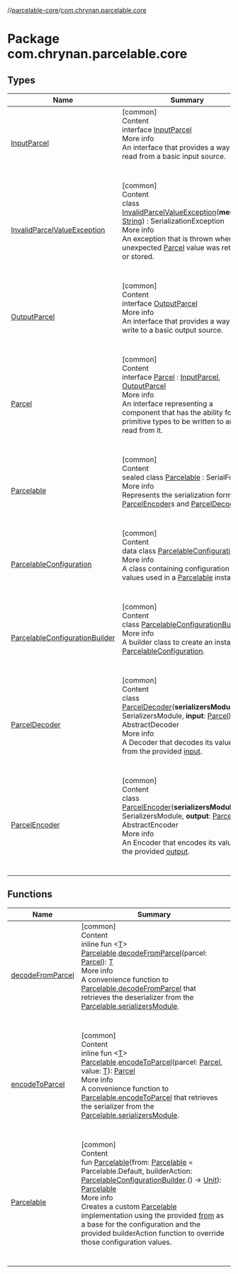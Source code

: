 //[parcelable-core](../index.md)/[com.chrynan.parcelable.core](index.md)



# Package com.chrynan.parcelable.core  


## Types  
  
|  Name|  Summary| 
|---|---|
| <a name="com.chrynan.parcelable.core/InputParcel///PointingToDeclaration/"></a>[InputParcel](-input-parcel/index.md)| <a name="com.chrynan.parcelable.core/InputParcel///PointingToDeclaration/"></a>[common]  <br>Content  <br>interface [InputParcel](-input-parcel/index.md)  <br>More info  <br>An interface that provides a way to read from a basic input source.  <br><br><br>
| <a name="com.chrynan.parcelable.core/InvalidParcelValueException///PointingToDeclaration/"></a>[InvalidParcelValueException](-invalid-parcel-value-exception/index.md)| <a name="com.chrynan.parcelable.core/InvalidParcelValueException///PointingToDeclaration/"></a>[common]  <br>Content  <br>class [InvalidParcelValueException](-invalid-parcel-value-exception/index.md)(**message**: [String](https://kotlinlang.org/api/latest/jvm/stdlib/kotlin/-string/index.html)) : SerializationException  <br>More info  <br>An exception that is thrown when an unexpected [Parcel](-parcel/index.md) value was retrieved or stored.  <br><br><br>
| <a name="com.chrynan.parcelable.core/OutputParcel///PointingToDeclaration/"></a>[OutputParcel](-output-parcel/index.md)| <a name="com.chrynan.parcelable.core/OutputParcel///PointingToDeclaration/"></a>[common]  <br>Content  <br>interface [OutputParcel](-output-parcel/index.md)  <br>More info  <br>An interface that provides a way to write to a basic output source.  <br><br><br>
| <a name="com.chrynan.parcelable.core/Parcel///PointingToDeclaration/"></a>[Parcel](-parcel/index.md)| <a name="com.chrynan.parcelable.core/Parcel///PointingToDeclaration/"></a>[common]  <br>Content  <br>interface [Parcel](-parcel/index.md) : [InputParcel](-input-parcel/index.md), [OutputParcel](-output-parcel/index.md)  <br>More info  <br>An interface representing a component that has the ability for primitive types to be written to and read from it.  <br><br><br>
| <a name="com.chrynan.parcelable.core/Parcelable///PointingToDeclaration/"></a>[Parcelable](-parcelable/index.md)| <a name="com.chrynan.parcelable.core/Parcelable///PointingToDeclaration/"></a>[common]  <br>Content  <br>sealed class [Parcelable](-parcelable/index.md) : SerialFormat  <br>More info  <br>Represents the serialization format for [ParcelEncoder](-parcel-encoder/index.md)s and [ParcelDecoder](-parcel-decoder/index.md)s.  <br><br><br>
| <a name="com.chrynan.parcelable.core/ParcelableConfiguration///PointingToDeclaration/"></a>[ParcelableConfiguration](-parcelable-configuration/index.md)| <a name="com.chrynan.parcelable.core/ParcelableConfiguration///PointingToDeclaration/"></a>[common]  <br>Content  <br>data class [ParcelableConfiguration](-parcelable-configuration/index.md)  <br>More info  <br>A class containing configuration values used in a [Parcelable](-parcelable/index.md) instance.  <br><br><br>
| <a name="com.chrynan.parcelable.core/ParcelableConfigurationBuilder///PointingToDeclaration/"></a>[ParcelableConfigurationBuilder](-parcelable-configuration-builder/index.md)| <a name="com.chrynan.parcelable.core/ParcelableConfigurationBuilder///PointingToDeclaration/"></a>[common]  <br>Content  <br>class [ParcelableConfigurationBuilder](-parcelable-configuration-builder/index.md)  <br>More info  <br>A builder class to create an instance of [ParcelableConfiguration](-parcelable-configuration/index.md).  <br><br><br>
| <a name="com.chrynan.parcelable.core/ParcelDecoder///PointingToDeclaration/"></a>[ParcelDecoder](-parcel-decoder/index.md)| <a name="com.chrynan.parcelable.core/ParcelDecoder///PointingToDeclaration/"></a>[common]  <br>Content  <br>class [ParcelDecoder](-parcel-decoder/index.md)(**serializersModule**: SerializersModule, **input**: [Parcel](-parcel/index.md)) : AbstractDecoder  <br>More info  <br>A Decoder that decodes its values from the provided [input](-parcel/index.md).  <br><br><br>
| <a name="com.chrynan.parcelable.core/ParcelEncoder///PointingToDeclaration/"></a>[ParcelEncoder](-parcel-encoder/index.md)| <a name="com.chrynan.parcelable.core/ParcelEncoder///PointingToDeclaration/"></a>[common]  <br>Content  <br>class [ParcelEncoder](-parcel-encoder/index.md)(**serializersModule**: SerializersModule, **output**: [Parcel](-parcel/index.md)) : AbstractEncoder  <br>More info  <br>An Encoder that encodes its values to the provided [output](-parcel/index.md).  <br><br><br>


## Functions  
  
|  Name|  Summary| 
|---|---|
| <a name="com.chrynan.parcelable.core//decodeFromParcel/com.chrynan.parcelable.core.Parcelable#com.chrynan.parcelable.core.Parcel/PointingToDeclaration/"></a>[decodeFromParcel](decode-from-parcel.md)| <a name="com.chrynan.parcelable.core//decodeFromParcel/com.chrynan.parcelable.core.Parcelable#com.chrynan.parcelable.core.Parcel/PointingToDeclaration/"></a>[common]  <br>Content  <br>inline fun <[T](decode-from-parcel.md)> [Parcelable](-parcelable/index.md).[decodeFromParcel](decode-from-parcel.md)(parcel: [Parcel](-parcel/index.md)): [T](decode-from-parcel.md)  <br>More info  <br>A convenience function to [Parcelable.decodeFromParcel](-parcelable/decode-from-parcel.md) that retrieves the deserializer from the [Parcelable.serializersModule](-parcelable/serializers-module.md).  <br><br><br>
| <a name="com.chrynan.parcelable.core//encodeToParcel/com.chrynan.parcelable.core.Parcelable#com.chrynan.parcelable.core.Parcel#TypeParam(bounds=[kotlin.Any?])/PointingToDeclaration/"></a>[encodeToParcel](encode-to-parcel.md)| <a name="com.chrynan.parcelable.core//encodeToParcel/com.chrynan.parcelable.core.Parcelable#com.chrynan.parcelable.core.Parcel#TypeParam(bounds=[kotlin.Any?])/PointingToDeclaration/"></a>[common]  <br>Content  <br>inline fun <[T](encode-to-parcel.md)> [Parcelable](-parcelable/index.md).[encodeToParcel](encode-to-parcel.md)(parcel: [Parcel](-parcel/index.md), value: [T](encode-to-parcel.md)): [Parcel](-parcel/index.md)  <br>More info  <br>A convenience function to [Parcelable.encodeToParcel](-parcelable/encode-to-parcel.md) that retrieves the serializer from the [Parcelable.serializersModule](-parcelable/serializers-module.md).  <br><br><br>
| <a name="com.chrynan.parcelable.core//Parcelable/#com.chrynan.parcelable.core.Parcelable#kotlin.Function1[com.chrynan.parcelable.core.ParcelableConfigurationBuilder,kotlin.Unit]/PointingToDeclaration/"></a>[Parcelable](-parcelable.md)| <a name="com.chrynan.parcelable.core//Parcelable/#com.chrynan.parcelable.core.Parcelable#kotlin.Function1[com.chrynan.parcelable.core.ParcelableConfigurationBuilder,kotlin.Unit]/PointingToDeclaration/"></a>[common]  <br>Content  <br>fun [Parcelable](-parcelable.md)(from: [Parcelable](-parcelable/index.md) = Parcelable.Default, builderAction: [ParcelableConfigurationBuilder](-parcelable-configuration-builder/index.md).() -> [Unit](https://kotlinlang.org/api/latest/jvm/stdlib/kotlin/-unit/index.html)): [Parcelable](-parcelable/index.md)  <br>More info  <br>Creates a custom [Parcelable](-parcelable/index.md) implementation using the provided [from](-parcelable/index.md) as a base for the configuration and the provided builderAction function to override those configuration values.  <br><br><br>

